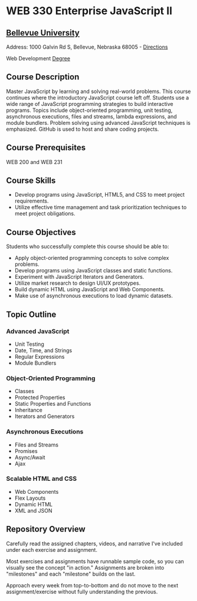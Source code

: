# WEB 330 Enterprise JavaScript II
## [Bellevue University](http://bellevue.edu "Bellevue University is a private, non-profit university located in Bellevue, Nebraska, United States.")

Address: 1000 Galvin Rd S, Bellevue, Nebraska 68005 - [Directions](https://www.google.com/maps/dir/''/Bellevue+University/@41.1509562,-95.9896355,12z/data=!4m8!4m7!1m0!1m5!1m1!1s0x8793886a86ca807f:0x838e857240d175eb!2m2!1d-95.9195956!2d41.1509774 "Google maps")

Web Development [Degree](http://www.bellevue.edu/degrees/bachelor/web-development-bs/ "Designed by developers for developers.")

## Course Description
Master JavaScript by learning and solving real-world problems.  This course continues where the
introductory JavaScript course left off.  Students use a wide range of JavaScript programming
strategies to build interactive programs.  Topics include object-oriented programming, unit testing,
asynchronous executions, files and streams, lambda expressions, and module bundlers.  Problem solving
using advanced JavaScript techniques is emphasized.  GitHub is used to host and share coding projects.

## Course Prerequisites
WEB 200 and WEB 231

## Course Skills
* Develop programs using JavaScript, HTML5, and CSS to meet project requirements.
* Utilize effective time management and task prioritization techniques to meet project obligations.

## Course Objectives
Students who successfully complete this course should be able to:
* Apply object-oriented programming concepts to solve complex problems.
* Develop programs using JavaScript classes and static functions.
* Experiment with JavaScript Iterators and Generators.
* Utilize market research to design UI/UX prototypes.
* Build dynamic HTML using JavaScript and Web Components.
* Make use of asynchronous executions to load dynamic datasets.

## Topic Outline
### Advanced JavaScript
* Unit Testing
* Date, Time, and Strings
* Regular Expressions
* Module Bundlers
### Object-Oriented Programming
* Classes
* Protected Properties
* Static Properties and Functions
* Inheritance
* Iterators and Generators
### Asynchronous Executions
* Files and Streams
* Promises
* Async/Await
* Ajax
### Scalable HTML and CSS
* Web Components
* Flex Layouts
* Dynamic HTML
* XML and JSON

## Repository Overview

Carefully read the assigned chapters, videos, and narrative I've included under each exercise and assignment.

Most exercises and assignments have runnable sample code, so you can visually see the concept "in action."  Assignments are broken into "milestones" and each "milestone" builds on the last.

Approach every week from top-to-bottom and do not move to the next assignment/exercise without fully understanding the previous.

